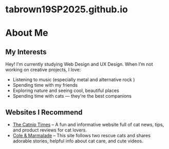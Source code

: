 # tabrown19SP2025.github.io

# About Me

## My Interests

Hey! I'm currently studying Web Design and UX Design. When I’m not working on creative projects, I love:

- Listening to music (especially metal and alternative rock )
- Spending time with my friends
- Exploring nature and seeing cool, beautiful places 
- Spending time with cats — they're the best companions 

## Websites I Recommend

- [The Catnip Times](https://www.thecatniptimes.com) – A fun and informative website full of cat news, tips, and product reviews for cat lovers.
- [Cole & Marmalade](https://coleandmarmalade.com) – This site follows two rescue cats and shares adorable stories, helpful info about cat care, and cute videos.
